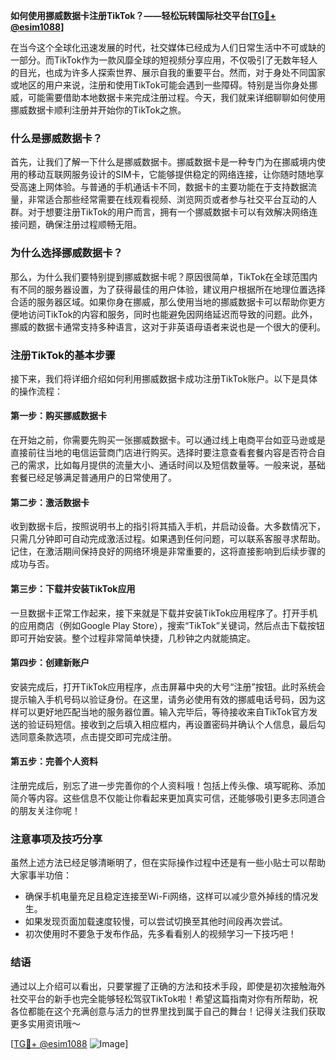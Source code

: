 **如何使用挪威数据卡注册TikTok？——轻松玩转国际社交平台[[TG💪+ @esim1088](https://t.me/s/esim1088)]**

在当今这个全球化迅速发展的时代，社交媒体已经成为人们日常生活中不可或缺的一部分。而TikTok作为一款风靡全球的短视频分享应用，不仅吸引了无数年轻人的目光，也成为许多人探索世界、展示自我的重要平台。然而，对于身处不同国家或地区的用户来说，注册和使用TikTok可能会遇到一些障碍。特别是当你身处挪威，可能需要借助本地数据卡来完成注册过程。今天，我们就来详细聊聊如何使用挪威数据卡顺利注册并开始你的TikTok之旅。

### 什么是挪威数据卡？

首先，让我们了解一下什么是挪威数据卡。挪威数据卡是一种专门为在挪威境内使用的移动互联网服务设计的SIM卡，它能够提供稳定的网络连接，让你随时随地享受高速上网体验。与普通的手机通话卡不同，数据卡的主要功能在于支持数据流量，非常适合那些经常需要在线观看视频、浏览网页或者参与社交平台互动的人群。对于想要注册TikTok的用户而言，拥有一个挪威数据卡可以有效解决网络连接问题，确保注册过程顺畅无阻。

### 为什么选择挪威数据卡？

那么，为什么我们要特别提到挪威数据卡呢？原因很简单，TikTok在全球范围内有不同的服务器设置，为了获得最佳的用户体验，建议用户根据所在地理位置选择合适的服务器区域。如果你身在挪威，那么使用当地的挪威数据卡可以帮助你更方便地访问TikTok的内容和服务，同时也能避免因网络延迟而导致的问题。此外，挪威的数据卡通常支持多种语言，这对于非英语母语者来说也是一个很大的便利。

### 注册TikTok的基本步骤

接下来，我们将详细介绍如何利用挪威数据卡成功注册TikTok账户。以下是具体的操作流程：

#### 第一步：购买挪威数据卡

在开始之前，你需要先购买一张挪威数据卡。可以通过线上电商平台如亚马逊或是直接前往当地的电信运营商门店进行购买。选择时要注意查看套餐内容是否符合自己的需求，比如每月提供的流量大小、通话时间以及短信数量等。一般来说，基础套餐已经足够满足普通用户的日常使用了。

#### 第二步：激活数据卡

收到数据卡后，按照说明书上的指引将其插入手机，并启动设备。大多数情况下，只需几分钟即可自动完成激活过程。如果遇到任何问题，可以联系客服寻求帮助。记住，在激活期间保持良好的网络环境是非常重要的，这将直接影响到后续步骤的成功与否。

#### 第三步：下载并安装TikTok应用

一旦数据卡正常工作起来，接下来就是下载并安装TikTok应用程序了。打开手机的应用商店（例如Google Play Store），搜索“TikTok”关键词，然后点击下载按钮即可开始安装。整个过程非常简单快捷，几秒钟之内就能搞定。

#### 第四步：创建新账户

安装完成后，打开TikTok应用程序，点击屏幕中央的大号“注册”按钮。此时系统会提示输入手机号码以验证身份。在这里，请务必使用有效的挪威电话号码，因为这样可以更好地匹配当地的服务器位置。输入完毕后，等待接收来自TikTok官方发送的验证码短信。接收到之后填入相应框内，再设置密码并确认个人信息，最后勾选同意条款选项，点击提交即可完成注册。

#### 第五步：完善个人资料

注册完成后，别忘了进一步完善你的个人资料哦！包括上传头像、填写昵称、添加简介等内容。这些信息不仅能让你看起来更加真实可信，还能够吸引更多志同道合的朋友关注你呢！

### 注意事项及技巧分享

虽然上述方法已经足够清晰明了，但在实际操作过程中还是有一些小贴士可以帮助大家事半功倍：

- 确保手机电量充足且稳定连接至Wi-Fi网络，这样可以减少意外掉线的情况发生。
- 如果发现页面加载速度较慢，可以尝试切换至其他时间段再次尝试。
- 初次使用时不要急于发布作品，先多看看别人的视频学习一下技巧吧！

### 结语

通过以上介绍可以看出，只要掌握了正确的方法和技术手段，即使是初次接触海外社交平台的新手也完全能够轻松驾驭TikTok啦！希望这篇指南对你有所帮助，祝各位都能在这个充满创意与活力的世界里找到属于自己的舞台！记得关注我们获取更多实用资讯哦～

[[TG💪+ @esim1088](https://t.me/s/esim1088) ![Image](https://i.postimg.cc/4NQfJmqS/Snipaste-2025-05-13-00-14-12.png)]
